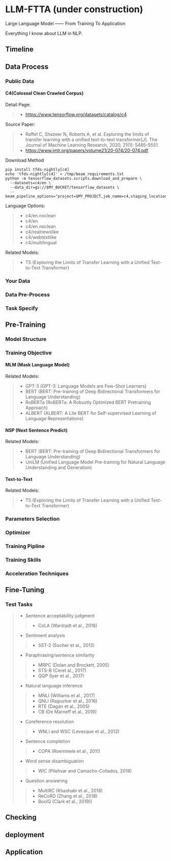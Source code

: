 # LLM-FTTA (under construction)
Large Language Model —— From Training To Application

Everything I know about LLM in NLP.


## Timeline
## Data Process
### Public Data
#### C4(Colossal Clean Crawled Corpus)
Detail Page: 

> + https://www.tensorflow.org/datasets/catalog/c4

Source Paper:

> + Raffel C, Shazeer N, Roberts A, et al. Exploring the limits of transfer learning with a unified text-to-text transformer[J]. The Journal of Machine Learning Research, 2020, 21(1): 5485-5551.
> + https://www.jmlr.org/papers/volume21/20-074/20-074.pdf

Download Method
<pre><code>pip install tfds-nightly[c4]
echo 'tfds-nightly[c4]' > /tmp/beam_requirements.txt
python -m tensorflow_datasets.scripts.download_and_prepare \
  --datasets=c4/en \
  --data_dir=gs://$MY_BUCKET/tensorflow_datasets \
  --beam_pipeline_options="project=$MY_PROJECT,job_name=c4,staging_location=gs://$MY_BUCKET/binaries,temp_location=gs://$MY_BUCKET/temp,runner=DataflowRunner,requirements_file=/tmp/beam_requirements.txt,experiments=shuffle_mode=service,region=$MY_REGION"
</code></pre>
Language Options: 
> + c4/en.noclean
> + c4/en
> + c4/en.noclean
> + c4/realnewslike
> + c4/webtextlike
> + c4/multilingual 

Related Models:
> + T5 (Exploring the Limits of Transfer Learning with a Unified Text-to-Text Transformer)

### Your Data
### Data Pre-Process
### Task Specify
## Pre-Training
### Model Structure
### Training Objective
#### MLM (Mask Language Model)
Related Models:
> + GPT-3 (GPT-3: Language Models are Few-Shot Learners)
> + BERT (BERT: Pre-training of Deep Bidirectional Transformers for Language Understanding)
> + RoBERTa (RoBERTa: A Robustly Optimized BERT Pretraining Approach)
> + ALBERT (ALBERT: A Lite BERT for Self-supervised Learning of Language Representations)
> 
#### NSP (Next Sentence Predict)
Related Models:
> + BERT (BERT: Pre-training of Deep Bidirectional Transformers for Language Understanding)
> + UniLM (Unified Language Model Pre-training for Natural Language Understanding and Generation)
#### Text-to-Text
Related Models:
> + T5 (Exploring the Limits of Transfer Learning with a Unified Text-to-Text Transformer)
### Parameters Selection
### Optimizer
### Training Pipline
### Training Skills
### Acceleration Techniques
## Fine-Tuning
### Test Tasks
> + Sentence acceptability judgment 
>> + CoLA (Warstadt et al., 2018)
> + Sentiment analysis 
>> + SST-2 (Socher et al., 2013)
> + Paraphrasing/sentence similarity 
>> + MRPC (Dolan and Brockett, 2005)
>> + STS-B (Ceret al., 2017)
>> + QQP (Iyer et al., 2017)
> + Natural language inference 
>> + MNLI (Williams et al., 2017)
>> + QNLI (Rajpurkar et al., 2016)
>> + RTE (Dagan et al., 2005)
>> + CB (De Marneff et al., 2019)
> + Coreference resolution 
>> + WNLI and WSC (Levesque et al., 2012)
> + Sentence completion 
>> + COPA (Roemmele et al., 2011)
> + Word sense disambiguation 
>> + WIC (Pilehvar and Camacho-Collados, 2018)
> + Question answering 
>> + MultiRC (Khashabi et al., 2018)
>> + ReCoRD (Zhang et al., 2018)
>> + BoolQ (Clark et al., 2019))
## Checking
## deployment
## Application
